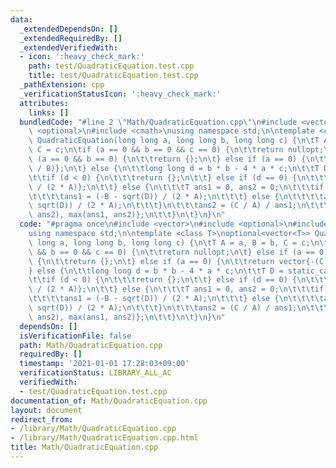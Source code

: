 ```yaml
---
data:
  _extendedDependsOn: []
  _extendedRequiredBy: []
  _extendedVerifiedWith:
  - icon: ':heavy_check_mark:'
    path: test/QuadraticEquation.test.cpp
    title: test/QuadraticEquation.test.cpp
  _pathExtension: cpp
  _verificationStatusIcon: ':heavy_check_mark:'
  attributes:
    links: []
  bundledCode: "#line 2 \"Math/QuadraticEquation.cpp\"\n#include <vector>\n#include\
    \ <optional>\n#include <cmath>\nusing namespace std;\n\ntemplate <class T>\noptional<vector<T>>\
    \ QuadraticEquation(long long a, long long b, long long c) {\n\tT A = a, B = b,\
    \ C = c;\n\tif (a == 0 && b == 0 && c == 0) {\n\t\treturn nullopt;\n\t} else if\
    \ (a == 0 && b == 0) {\n\t\treturn {};\n\t} else if (a == 0) {\n\t\treturn vector{-(C\
    \ / B)};\n\t} else {\n\t\tlong long d = b * b - 4 * a * c;\n\t\tT D = static_cast<T>(d);\n\
    \t\tif (d < 0) {\n\t\t\treturn {};\n\t\t} else if (d == 0) {\n\t\t\treturn vector{-B\
    \ / (2 * A)};\n\t\t} else {\n\t\t\tT ans1 = 0, ans2 = 0;\n\t\t\tif (b > 0) {\n\
    \t\t\t\tans1 = (-B - sqrt(D)) / (2 * A);\n\t\t\t} else {\n\t\t\t\tans1 = (-B +\
    \ sqrt(D)) / (2 * A);\n\t\t\t}\n\t\t\tans2 = (C / A) / ans1;\n\t\t\treturn vector{min(ans1,\
    \ ans2), max(ans1, ans2)};\n\t\t}\n\t}\n}\n"
  code: "#pragma once\n#include <vector>\n#include <optional>\n#include <cmath>\n\
    using namespace std;\n\ntemplate <class T>\noptional<vector<T>> QuadraticEquation(long\
    \ long a, long long b, long long c) {\n\tT A = a, B = b, C = c;\n\tif (a == 0\
    \ && b == 0 && c == 0) {\n\t\treturn nullopt;\n\t} else if (a == 0 && b == 0)\
    \ {\n\t\treturn {};\n\t} else if (a == 0) {\n\t\treturn vector{-(C / B)};\n\t\
    } else {\n\t\tlong long d = b * b - 4 * a * c;\n\t\tT D = static_cast<T>(d);\n\
    \t\tif (d < 0) {\n\t\t\treturn {};\n\t\t} else if (d == 0) {\n\t\t\treturn vector{-B\
    \ / (2 * A)};\n\t\t} else {\n\t\t\tT ans1 = 0, ans2 = 0;\n\t\t\tif (b > 0) {\n\
    \t\t\t\tans1 = (-B - sqrt(D)) / (2 * A);\n\t\t\t} else {\n\t\t\t\tans1 = (-B +\
    \ sqrt(D)) / (2 * A);\n\t\t\t}\n\t\t\tans2 = (C / A) / ans1;\n\t\t\treturn vector{min(ans1,\
    \ ans2), max(ans1, ans2)};\n\t\t}\n\t}\n}\n"
  dependsOn: []
  isVerificationFile: false
  path: Math/QuadraticEquation.cpp
  requiredBy: []
  timestamp: '2021-01-01 17:28:03+09:00'
  verificationStatus: LIBRARY_ALL_AC
  verifiedWith:
  - test/QuadraticEquation.test.cpp
documentation_of: Math/QuadraticEquation.cpp
layout: document
redirect_from:
- /library/Math/QuadraticEquation.cpp
- /library/Math/QuadraticEquation.cpp.html
title: Math/QuadraticEquation.cpp
---
```

